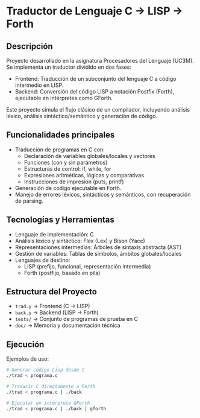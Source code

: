 # Traductor de Lenguaje C → LISP → Forth

## Descripción
Proyecto desarrollado en la asignatura Procesadores del Lenguaje (UC3M).  
Se implementa un traductor dividido en dos fases:

- Frontend: Traducción de un subconjunto del lenguaje C a código intermedio en LISP.  
- Backend: Conversión del código LISP a notación Postfix (Forth), ejecutable en intérpretes como GForth.

Este proyecto simula el flujo clásico de un compilador, incluyendo análisis léxico, análisis sintáctico/semántico y generación de código.

## Funcionalidades principales
- Traducción de programas en C con:
  - Declaración de variables globales/locales y vectores
  - Funciones (con y sin parámetros)
  - Estructuras de control: if, while, for
  - Expresiones aritméticas, lógicas y comparativas
  - Instrucciones de impresión (puts, printf)
- Generación de código ejecutable en Forth.  
- Manejo de errores léxicos, sintácticos y semánticos, con recuperación de parsing.

## Tecnologías y Herramientas
- Lenguaje de implementación: C  
- Análisis léxico y sintáctico: Flex (Lex) y Bison (Yacc)  
- Representaciones intermedias: Árboles de sintaxis abstracta (AST)  
- Gestión de variables: Tablas de símbolos, ámbitos globales/locales  
- Lenguajes de destino:  
  - LISP (prefijo, funcional, representación intermedia)  
  - Forth (postfijo, basado en pila)

## Estructura del Proyecto
- `trad.y` → Frontend (C → LISP)  
- `back.y` → Backend (LISP → Forth)  
- `tests/` → Conjunto de programas de prueba en C  
- `doc/` → Memoria y documentación técnica  

## Ejecución
Ejemplos de uso:

```bash
# Generar código Lisp desde C
./trad < programa.c

# Traducir C directamente a Forth
./trad < programa.c | ./back

# Ejecutar en intérprete GForth
./trad < programa.c | ./back | gforth
